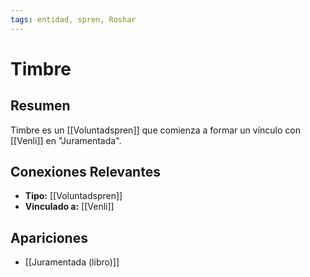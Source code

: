 ```yaml
---
tags: entidad, spren, Roshar
---
```


# Timbre

## Resumen
Timbre es un [[Voluntadspren]] que comienza a formar un vínculo con [[Venli]] en "Juramentada".

## Conexiones Relevantes
* **Tipo:** [[Voluntadspren]]
* **Vinculado a:** [[Venli]]

## Apariciones
* [[Juramentada (libro)]]

